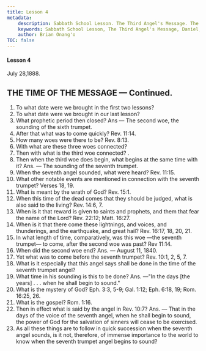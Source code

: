 ```yaml
---
title: Lesson 4
metadata:
    description: Sabbath School Lesson. The Third Angel's Message. The time of the Message. Lesson 4. July 28, 1888. 1. To what date were we brought in the first two lessons? 2. To what date were we brought in our last lesson?
    keywords: Sabbath School Lesson, The Third Angel's Message, Daniel, Prophecy, Revelation, July 28 1888, woes, mystery of God.
    author: Brian Onang'o
TOC: false
---
```


#### Lesson 4

July 28,1888.

## THE TIME OF THE MESSAGE — Continued.

1. To what date were we brought in the first two lessons?
2. To what date were we brought in our last lesson?
3. What prophetic period then closed? Ans — The second woe, the sounding of the sixth trumpet.
4. After that what was to come quickly? Rev. 11:14.
5. How many woes were there to be? Rev. 8:13.
6. With what are these three woes connected?
7. Then with what is the third woe connected? .
8. Then when the third woe does begin, what begins at the same time with it? Ans. — The sounding of the seventh trumpet.
9. When the seventh angel sounded, what were heard? Rev. 11:15.
10. What other notable events are mentioned in connection with the seventh trumpet? Verses 18, 19.
11. What is meant by the wrath of God? Rev. 15:1.
12. When this time of the dead comes that they should be judged, what is also said to the living? Rev. 14:6, 7.
13. When is it that reward is given to saints and prophets, and them that fear the name of the Lord? Rev. 22:12; Matt. 16:27.
14. When is it that there come these lightnings, and voices, and thunderings, and the earthquake, and great hail? Rev. 16:17, 18, 20, 21.
15. In what length of time, comparatively, was this woe —the seventh trumpet— to come, after the second woe was past? Rev 11:14.
16. When did the second woe end? Ans. — August 11, 1840.
17. Yet what was to come before the seventh trumpet? Rev. 10:1, 2, 5, 7.
18. What is it especially that this angel says shall be done in the time of the seventh trumpet angel?
19. What time in his sounding is this to be done? Ans. —"In the days [the years] . . . when he shall begin to sound."
20. What is the mystery of God? Eph. 3:3, 5-9; Gal. 1:12; Eph. 6:18, 19; Rom. 16:25, 26.
21. What is the gospel? Rom. 1:16.
22. Then in effect what is said by the angel in Rev. 10:7? Ans. — That in the days of the voice of the seventh angel, when he shall begin to sound, the power of God for the salvation of sinners will cease to be exercised.
23. As all these things are to follow in quick succession when the seventh angel sounds, is it not, therefore, of immense importance to the world to know when the seventh trumpet angel begins to sound?
